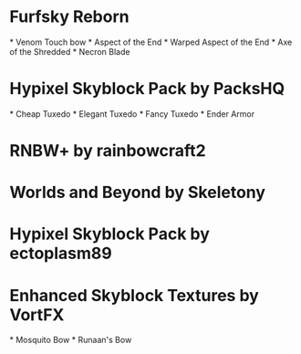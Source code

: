 <h1> Furfsky Reborn </h1>
* Venom Touch bow
* Aspect of the End
* Warped Aspect of the End
* Axe of the Shredded
* Necron Blade
<h1> Hypixel Skyblock Pack by PacksHQ </h1>
* Cheap Tuxedo
* Elegant Tuxedo
* Fancy Tuxedo
* Ender Armor

<h1> RNBW+ by rainbowcraft2 </h1>

<h1> Worlds and Beyond by Skeletony </h1>

<h1> Hypixel Skyblock Pack by ectoplasm89 </h1>

<h1> Enhanced Skyblock Textures by VortFX </h1>
* Mosquito Bow
* Runaan's Bow
